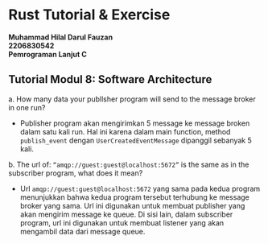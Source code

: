 # **Rust Tutorial & Exercise**
**Muhammad Hilal Darul Fauzan**<br/>
**2206830542**<br/>
**Pemrograman Lanjut C**<br/>

## **Tutorial Modul 8: Software Architecture**

a. How many data your publlsher program will send to the message broker in one run?
- Publisher program akan mengirimkan 5 message ke message broken dalam satu kali run. Hal ini karena dalam main function, method `publish_event` dengan `UserCreatedEventMessage` dipanggil sebanyak 5 kali.

b. The url of: `“amqp://guest:guest@localhost:5672”` is the same as in the subscriber program, what does it mean?
- Url `amqp://guest:guest@localhost:5672` yang sama pada kedua program menunjukkan bahwa kedua program tersebut terhubung ke message broker yang sama. Url ini digunakan untuk membuat publisher yang akan mengirim message ke queue. Di sisi lain, dalam subscriber program, url ini digunakan untuk membuat listener yang akan mengambil data dari message queue.